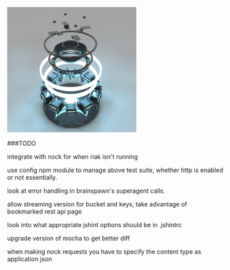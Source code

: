 <img src="images/riaktor.png" alt="the riaktor" width="300px;"/>

###TODO

  integrate with nock for when riak isn't running

  use config npm module to manage above test suite, whether http is enabled or not essentially.

  look at error handling in brainspawn's superagent calls.

  allow streaming version for bucket and keys, take advantage of bookmarked rest api page

  look into what appropriate jshint options should be in .jshintrc

  upgrade version of mocha to get better diff

  when making nock requests you have to specify the content type as application json
